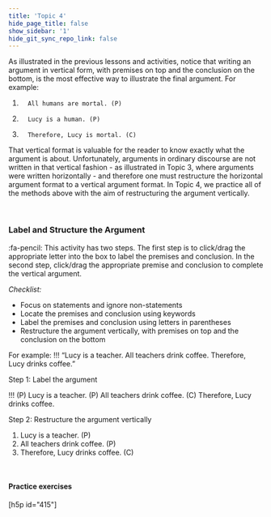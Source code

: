 ```yaml
---
title: 'Topic 4'
hide_page_title: false
show_sidebar: '1'
hide_git_sync_repo_link: false
---
```



As illustrated in the previous lessons and activities, notice that writing an argument in vertical form, with premises on top and the conclusion on the bottom, is the most effective way to illustrate the final argument. For example:

1.       All humans are mortal. (P)
2.       Lucy is a human. (P)
3.       Therefore, Lucy is mortal. (C)


That vertical format is valuable for the reader to know exactly what the argument is about. Unfortunately, arguments in ordinary discourse are not written in that vertical fashion - as illustrated in Topic 3, where arguments were written horizontally - and therefore one must restructure the horizontal argument format to a vertical argument format. In Topic 4, we practice all of the methods above with the aim of restructuring the argument vertically.


&nbsp;

### Label and Structure the Argument
:fa-pencil: This activity has two steps. The first step is to click/drag the appropriate letter into the box to label the premises and conclusion. In the second step, click/drag the appropriate premise and conclusion to complete the vertical argument.

_Checklist:_

- Focus on statements and ignore non-statements
- Locate the premises and conclusion using keywords
- Label the premises and conclusion using letters in parentheses
- Restructure the argument vertically, with premises on top and the conclusion on the bottom


For example:
!!! “Lucy is a teacher. All teachers drink coffee. Therefore, Lucy drinks coffee.”

Step 1: Label the argument

!!! (P) Lucy is a teacher. (P) All teachers drink coffee. (C) Therefore, Lucy drinks coffee.


Step 2: Restructure the argument vertically

1. Lucy is a teacher. (P)
2. All teachers drink coffee. (P)
3. Therefore, Lucy drinks coffee. (C)

&nbsp;


#### Practice exercises
[h5p id="415"]
